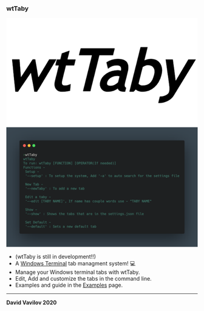 ### wtTaby
![logo](img/logo.png)
![ex](img/runEx.png)
- (wtTaby is still in development!!)
- A [Windows Terminal][windowsTerminal] tab managment system! 💻
- Manage your Windows terminal tabs with wtTaby.
- Edit, Add and customize the tabs in the command line.
- Examples and guide in the [Examples][Example] page.

---

[Example]:https://github.com/DavidVavilov/wtTaby/blob/master/showcase/README.md
[windowsTerminal]: https://github.com/microsoft/terminal
[logo]: https://github.com/DavidVavilov/wtTaby/blob/master/img/logo.png

**David Vavilov 2020**
 
